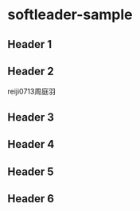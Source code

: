 # softleader-sample

## Header 1


## Header 2
reiji0713周庭羽

## Header 3


## Header 4


## Header 5


## Header 6